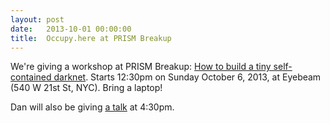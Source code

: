 ```yaml
---
layout: post
date:   2013-10-01 00:00:00
title:  Occupy.here at PRISM Breakup
---
```

We're giving a workshop at PRISM Breakup: <a href="http://prismbreakup.org/#/schedule/how-to-build-a-tiny-self-contained-darknet">How to build a tiny self-contained darknet</a>. Starts 12:30pm on Sunday October 6, 2013, at Eyebeam (540 W 21st St, NYC). Bring a laptop!

Dan will also be giving <a href="http://prismbreakup.org/#/schedule/small-wifi-networks-loosely-joined">a talk</a> at 4:30pm.
